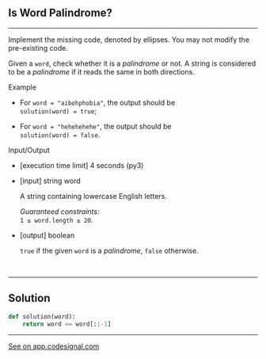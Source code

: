 ## Is Word Palindrome?
---
Implement the missing code, denoted by ellipses. You may not modify the pre-existing code.

Given a `word`, check whether it is a *palindrome* or not. A string is considered to be a *palindrome* if it reads the same in both directions.

Example

-   For `word = "aibohphobia"`, the output should be\
    `solution(word) = true`;

-   For `word = "hehehehehe"`, the output should be\
    `solution(word) = false`.

Input/Output

-   [execution time limit] 4 seconds (py3)

-   [input] string word

    A string containing lowercase English letters.

    *Guaranteed constraints:*\
    `1 ≤ word.length ≤ 20`.

-   [output] boolean

    `true` if the given `word` is a *palindrome*, `false` otherwise.
<br>

---
## Solution

```python
def solution(word):
    return word == word[::-1]

```
---
[See on app.codesignal.com](https://app.codesignal.com/arcade/python-arcade/slithering-in-strings/r6xwnEjaw5kNgsyZD)